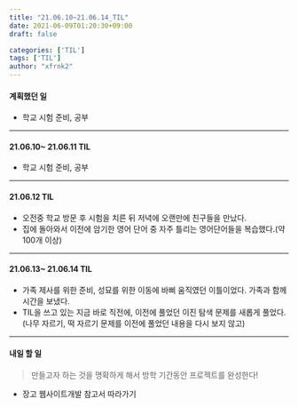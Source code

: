```yaml
---
title: "21.06.10~21.06.14_TIL"
date: 2021-06-09T01:20:30+09:00
draft: false

categories: ['TIL']
tags: ['TIL']
author: "xfrnk2"
---
```

#### 계획했던 일
+ 학교 시험 준비, 공부
  
---
#### 21.06.10~ 21.06.11 TIL
+ 학교 시험 준비, 공부
  
---
#### 21.06.12 TIL
+ 오전중 학교 방문 후 시험을 치른 뒤 저녁에 오랜만에 친구들을 만났다.
+ 집에 돌아와서 이전에 암기한 영어 단어 중 자주 틀리는 영어단어들을 복습했다.(약 100개 이상)
  
---
#### 21.06.13~ 21.06.14 TIL
+ 가족 제사를 위한 준비, 성묘를 위한 이동에 바삐 움직였던 이틀이었다. 가족과 함께 시간을 보냈다.
+ TIL을 쓰고 있는 지금 바로 직전에, 이전에 풀었던 이진 탐색 문제를 새롭게 풀었다.(나무 자르기, 떡 자르기 문제를 이전에 풀었던 내용을 다시 보지 않고)  
---   
#### 내일 할 일 
  
> 만들고자 하는 것을 명확하게 해서 방학 기간동안 프로젝트를 완성한다!
+ 장고 웹사이트개발 참고서 따라가기
  